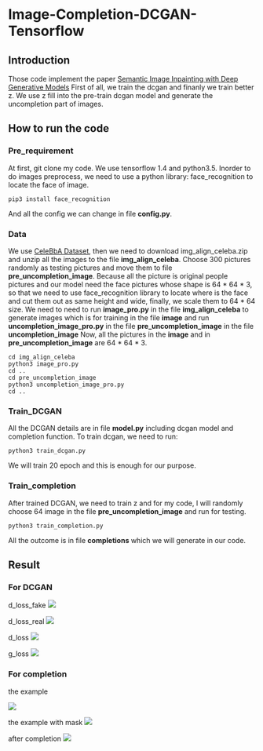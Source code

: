 # Image-Completion-DCGAN-Tensorflow

## Introduction
Those code implement the paper [Semantic Image Inpainting with Deep Generative Models](https://arxiv.org/abs/1607.07539)
First of all, we train the dcgan and finanly we train better z. We use z fill into the pre-train dcgan model and generate 
the uncompletion part of images.

## How to run the code
### Pre_requirement
At first, git clone my code.
We use tensorflow 1.4 and python3.5.
Inorder to do images preprocess, we need to use a python library: face_recognition to locate the face of image.
```
pip3 install face_recognition
```
And all the config we can change in file **config.py**.

### Data
We use [CeleBbA Dataset](http://mmlab.ie.cuhk.edu.hk/projects/CelebA.html), then we need to download img_align_celeba.zip and
unzip all the images to the file **img_align_celeba**.
Choose 300 pictures randomly as testing pictures and move them to file **pre_uncompletion_image**.
Because all the picture is original people pictures and our model need the face pictures whose shape is 64 * 64 * 3,
so that we need to use face_recognition library to locate where is the face and cut them out as same height and wide,
finally, we scale them to 64 * 64 size.
We need to need to run **image_pro.py** in the file **img_align_celeba** to generate images which is for training in 
the file **image** and run **uncompletion_image_pro.py** in the file **pre_uncompletion_image** in the file **uncompletion_image**
Now, all the pictures in the **image** and in **pre_uncompletion_image** are 64 * 64 * 3.
```
cd img_align_celeba
python3 image_pro.py
cd ..
cd pre_uncompletion_image
python3 uncompletion_image_pro.py
cd ..
```

### Train_DCGAN
All the DCGAN details are in file **model.py** including dcgan model and completion function.
To train dcgan, we need to run:
```
python3 train_dcgan.py
```
We will train 20 epoch and this is enough for our purpose.

### Train_completion
After trained DCGAN, we need to train z and for my code, I will randomly choose 64 image in the file **pre_uncompletion_image** and 
run for testing.
```
python3 train_completion.py
```
All the outcome is in file **completions** which we will generate in our code.

## Result
### For DCGAN
d_loss_fake
![ ](readme_picture/d_loss_fake.png) 

d_loss_real
![ ](readme_picture/d_loss_real.png) 

d_loss
![ ](readme_picture/d_loss.png) 

g_loss
![ ](readme_picture/g_loss.png) 

### For completion
the example  

![ ](readme_picture/before.png)

the example with mask
![ ](readme_picture/masked.png)

after completion
![ ](readme_picture/result.png)